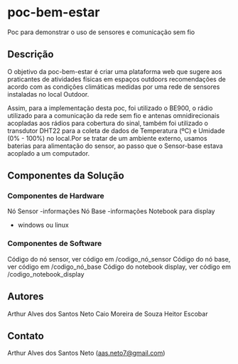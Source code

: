 # poc-bem-estar
Poc para demonstrar o uso de sensores e comunicação sem fio

## Descrição 
  O objetivo da poc-bem-estar é  criar uma plataforma web que sugere aos praticantes de atividades físicas em espaços outdoors recomendações de acordo com as condições climáticas medidas por uma rede de sensores instaladas no local Outdoor.
  
  Assim, para a implementação desta poc, foi utilizado o BE900, o rádio utilizado para a comunicação da rede sem fio e antenas omnidirecionais acopladas aos rádios para cobertura do sinal, também foi utilizado o transdutor DHT22 para a coleta de dados de Temperatura (ºC) e Umidade (0% - 100%) no local.Por se tratar de um ambiente externo, usamos baterias para alimentação do sensor, ao passo que o Sensor-base estava acoplado a um computador.

## Componentes da Solução 
### Componentes de Hardware
Nó Sensor
-informações
Nó Base
-informações
Notebook para display
- windows ou linux
### Componentes de Software
Código do nó sensor, ver código em /codigo_nó_sensor
Código do nó base, ver código em /codigo_nó_base
Código do notebook display, ver código em /codigo_notebook_display


## Autores 
Arthur Alves dos Santos Neto
Caio Moreira de Souza
Heitor Escobar

## Contato
Arthur Alves dos Santos Neto (aas.neto7@gmail.com)

